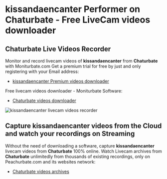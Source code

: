 # kissandaencanter Performer on Chaturbate - Free LiveCam videos downloader

## Chaturbate Live Videos Recorder

Monitor and record livecam videos of **kissandaencanter** from **Chaturbate** with Moniturbate.com
Get a premium trial for free by just and only registering with your Email address:
* [kissandaencanter Premium videos downloader](https://moniturbate.com/request-demo-licence-key.html)

Free livecam videos downloader - Moniturbate Software:
* [Chaturbate videos downloader](https://moniturbate.com/moniturbate-download-software.html)

![kissandaencanter livecam videos recorder](https://peachurnet.com/templates/moniturbate-software.png)


## Capture kissandaencanter videos from the Cloud and watch your recordings on Streaming

Without the need of downloading a software, capture **kissandaencanter** livecam videos from **Chaturbate** 100% online.
Watch Livecam archives from **Chaturbate** unlimitedly from thousands of existing recordings, only on Peachurbate.com and its websites network:
* [Chaturbate videos archives](https://peachurnet.com/)